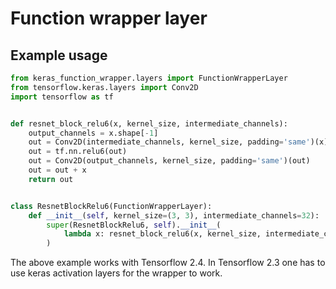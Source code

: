 # Function wrapper layer
## Example usage
```Python
from keras_function_wrapper.layers import FunctionWrapperLayer
from tensorflow.keras.layers import Conv2D
import tensorflow as tf


def resnet_block_relu6(x, kernel_size, intermediate_channels):
    output_channels = x.shape[-1]
    out = Conv2D(intermediate_channels, kernel_size, padding='same')(x)
    out = tf.nn.relu6(out)
    out = Conv2D(output_channels, kernel_size, padding='same')(out)
    out = out + x
    return out


class ResnetBlockRelu6(FunctionWrapperLayer):
    def __init__(self, kernel_size=(3, 3), intermediate_channels=32):
        super(ResnetBlockRelu6, self).__init__(
            lambda x: resnet_block_relu6(x, kernel_size, intermediate_channels)
        )
```
The above example works with Tensorflow 2.4. In Tensorflow 2.3 one has to use keras activation layers for the wrapper to work.